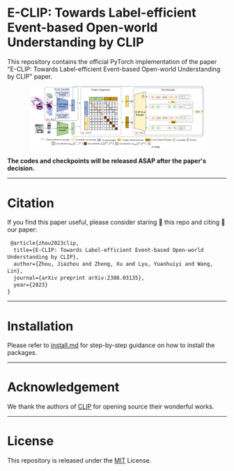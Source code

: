 # E-CLIP: Towards Label-efficient Event-based Open-world Understanding by CLIP

This repository contains the official PyTorch implementation of the paper "E-CLIP: Towards Label-efficient Event-based Open-world Understanding by CLIP" paper.
<div align="center">
<img src="Image/framework.png" width="400px">
</div>

**The codes and checkpoints will be released ASAP after the paper's decision.**

---
# Citation
If you find this paper useful, please consider staring 🌟 this repo and citing 📑 our paper:

```
 @article{zhou2023clip,
  title={E-CLIP: Towards Label-efficient Event-based Open-world Understanding by CLIP},
  author={Zhou, Jiazhou and Zheng, Xu and Lyu, Yuanhuiyi and Wang, Lin},
  journal={arXiv preprint arXiv:2308.03135},
  year={2023}
}
```

---
# Installation
Please refer to [install.md](./docs/install.md) for step-by-step guidance on how to install the packages.

---
# Acknowledgement
We thank the authors of [CLIP](https://github.com/openai/CLIP) for opening source their wonderful works.

---
# License
This repository is released under the [MIT](./LICENSE) License.
